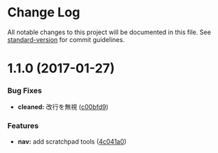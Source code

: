 # Change Log

All notable changes to this project will be documented in this file. See [standard-version](https://github.com/conventional-changelog/standard-version) for commit guidelines.

<a name="1.1.0"></a>
# 1.1.0 (2017-01-27)


### Bug Fixes

* **cleaned:** 改行を無視 ([c00bfd9](https://github.com/hashrock/hextools/commit/c00bfd9))


### Features

* **nav:** add scratchpad tools ([4c041a0](https://github.com/hashrock/hextools/commit/4c041a0))
